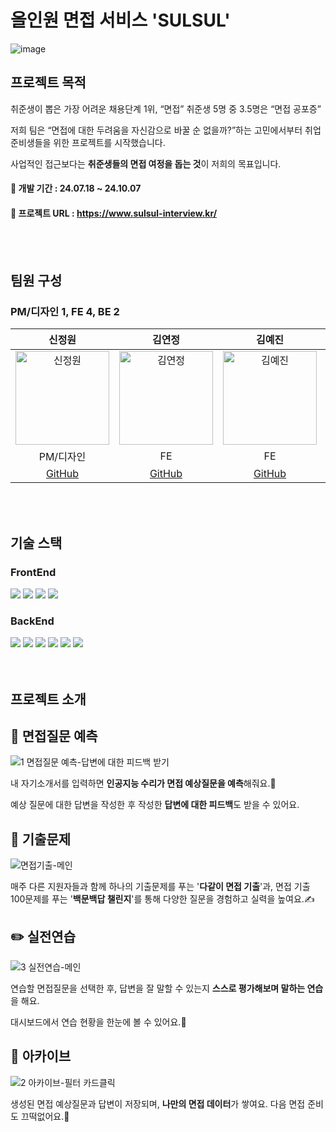 # 올인원 면접 서비스 'SULSUL'

![image](/public//images/sulsul.svg)

## 프로젝트 목적

취준생이 뽑은 가장 어려운 채용단계 1위, “면접” 취준생 5명 중 3.5명은 “면접 공포증”

저희 팀은 “면접에 대한 두려움을 자신감으로 바꿀 순 없을까?”하는 고민에서부터 취업준비생들을 위한 프로젝트를 시작했습니다.

사업적인 접근보다는 **취준생들의 면접 여정을 돕는 것**이 저희의 목표입니다.


#### 📅 개발 기간 : 24.07.18 ~ 24.10.07
#### 🔗 프로젝트 URL : https://www.sulsul-interview.kr/

<br>
<br>

## 팀원 구성

### PM/디자인 1, FE 4, BE 2

|                                           신정원                                           |                                          김연정                                           |                                          김예진                                           |                                           남현준                                           |                                           한정욱                                           |                                          이현규                                           |                                          정재희                                           |
| :----------------------------------------------------------------------------------------: | :---------------------------------------------------------------------------------------: | :---------------------------------------------------------------------------------------: | :----------------------------------------------------------------------------------------: | :----------------------------------------------------------------------------------------: | :---------------------------------------------------------------------------------------: | :---------------------------------------------------------------------------------------: |
| <img src="https://avatars.githubusercontent.com/u/140994246?v=4" alt="신정원" width="150"> | <img src="https://avatars.githubusercontent.com/u/81910334?v=4" alt="김연정" width="150"> | <img src="https://avatars.githubusercontent.com/u/71435571?v=4" alt="김예진" width="150"> | <img src="https://avatars.githubusercontent.com/u/121845820?v=4" alt="남현준" width="150"> | <img src="https://avatars.githubusercontent.com/u/101189924?v=4" alt="한정욱" width="150"> | <img src="https://avatars.githubusercontent.com/u/19619055?v=4" alt="이현규" width="150"> | <img src="https://avatars.githubusercontent.com/u/79736971?v=4" alt="이승준" width="150"> |
|                                         PM/디자인                                          |                                            FE                                             |                                            FE                                             |                                             FE                                             |                                             FE                                             |                                            BE                                             |                                            BE                                             |
|                            [GitHub](https://github.com/oreo3o)                             |                           [GitHub](https://github.com/yeooonn)                            |                            [GitHub](https://github.com/ggjiny)                            |                          [GitHub](https://github.com/hyunjun9788)                          |                           [GitHub](https://github.com/nowrobin)                            |                         [GitHub](https://github.com/HyunGyu-Lee)                          |                           [GitHub](https://github.com/JAEHEE25)                           |

<br>
<br>

## 기술 스택

### FrontEnd
<div className="flex">
<img src="https://img.shields.io/badge/Typescript-3178C6?style=flat-square&logo=Typescript&logoColor=white"/>
<img src="https://img.shields.io/badge/Next.js-000000?style=flat-square&logo=Next.js&logoColor=white"/>
<img src="https://img.shields.io/badge/Tailwind CSS-06B6D4?style=flat-square&logo=Tailwind CSS&logoColor=white"/>
<img src="https://img.shields.io/badge/Tanstack Query-FF4154?style=flat-square&logo=React Query&logoColor=white"/>
</div>

### BackEnd
<div className="flex">
<img src="https://img.shields.io/badge/Spring Boot-6DB33F?style=flat-square&logo=Spring Boot&logoColor=white"/>
<img src="https://img.shields.io/badge/MYSQL-4479A1?style=flat-square&logo=MYSQL&logoColor=white"/>
<img src="https://img.shields.io/badge/Amazone EC2-FF9900?style=flat-square&logo=Amazone EC2&logoColor=white"/>
<img src="https://img.shields.io/badge/Docker-2496ED?style=flat-square&logo=Docker&logoColor=white"/>
<img src="https://img.shields.io/badge/Github Actions-2496ED?2088FF=flat-square&logo=Github Actions&logoColor=white"/>
<img src="https://img.shields.io/badge/Google Gemini-8E75B2?2088FF=flat-square&logo=Google Gemini&logoColor=white"/>
</div>
  
<br>
<br>

## 프로젝트 소개


## 🔎 면접질문 예측
![1  면접질문 예측-답변에 대한 피드백 받기](https://github.com/user-attachments/assets/6eb72d14-a6cf-4bb0-a89b-cda5eafe021e)

내 자기소개서를 입력하면 **인공지능 수리가 면접 예상질문을 예측**해줘요.🧐

예상 질문에 대한 답변을 작성한 후 작성한 **답변에 대한 피드백**도 받을 수 있어요.


## 📑 기출문제
![면접기출-메인](https://github.com/user-attachments/assets/4290ce08-e0d9-483d-8143-2ca17e477b85)

매주 다른 지원자들과 함께 하나의 기출문제를 푸는 '**다같이 면접 기출**'과, 면접 기출 100문제를 푸는 '**백문백답 챌린지**'를 통해 다양한 질문을 경험하고 실력을 높여요.✍️

## ✏️ 실전연습
![3 실전연습-메인](https://github.com/user-attachments/assets/a68a06a7-dee3-472c-94b0-8243db84013d)

연습할 면접질문을 선택한 후, 답변을 잘 말할 수 있는지 **스스로 평가해보며 말하는 연습**을 해요. 

대시보드에서 연습 현황을 한눈에 볼 수 있어요.👀

## 📂 아카이브
![2 아카이브-필터   카드클릭](https://github.com/user-attachments/assets/6daf06ef-c766-4a38-b63f-3cbd0a395752)

생성된 면접 예상질문과 답변이 저장되며, **나만의 면접 데이터**가 쌓여요. 다음 면접 준비도 끄떡없어요.💪

<br>
<br>
